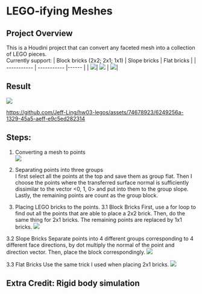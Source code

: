 # LEGO-ifying Meshes

## Project Overview
This is a Houdini project that can convert any faceted mesh into a collection of LEGO pieces.  
Currently support:
| Block bricks (2x2; 2x1; 1x1)     | Slope bricks         | Flat bricks        |
| -----------                      | -----------          |------              |
| ![](Images/block_brick.png)| ![](Images/slope_brick.png) | ![](Images/flat_brick.png)|

## Result
![](Images/6.png)  

https://github.com/Jeff-Ling/hw03-legos/assets/74678923/6249256a-1329-45a5-aeff-e9c5ed282314


## Steps:
1. Converting a mesh to points  
    ![](Images/1.png)

3. Separating points into three groups  
  I first select all the points at the top and save them as group flat. Then I choose the points where the transferred surface normal is sufficiently dissimilar to the vector <0, 1, 0> and put into them to the group slope. Lastly, the remaining points are count as the group block.

4. Placing LEGO bricks to the points.
  3.1 Block Bricks
       First, use a for loop to find out all the points that are able to place a 2x2 brick. Then, do the same thing for 2x1 bricks. The remaining points are replaced by 1x1 bricks.
       ![](Images/2.png)

  3.2 Slope Bricks
       Separate points into 4 different groups corresponding to 4 different face directions, by dot multiply the normal of the point and direction vector. Then, place the block correspondingly.
       ![](Images/3.png)  

  3.3 Flat Bricks
       Use the same trick I used when placing 2x1 bricks.
       ![](Images/4.png)  

## Extra Credit: Rigid body simulation
